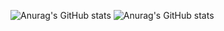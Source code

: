![Anurag's GitHub stats](https://github-readme-stats.vercel.app/api?username=aaron2599&bg_color=10,3350A4,f44336&title_color=fff&text_color=fff)
![Anurag's GitHub stats](https://github-readme-stats.vercel.app/api/top-langs/?username=aaron2599&layout=compact&&bg_color=10,3350A4,f44336&title_color=fff&text_color=fff)
